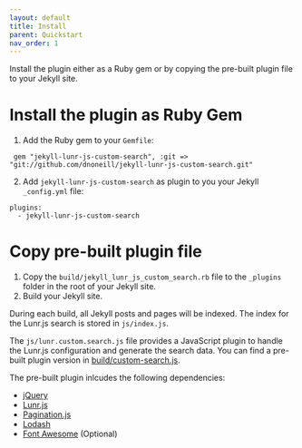 ```yaml
---
layout: default
title: Install
parent: Quickstart
nav_order: 1
---
```


Install the plugin either as a Ruby gem or by copying the pre-built plugin file to your Jekyll site.

# Install the plugin as Ruby Gem

1. Add the Ruby gem to your `Gemfile`:
  ```
   gem "jekyll-lunr-js-custom-search", :git => "git://github.com/dnoneill/jekyll-lunr-js-custom-search.git"
  ```

2. Add `jekyll-lunr-js-custom-search` as plugin to you your Jekyll `_config.yml` file:
  ```
  plugins:
    - jekyll-lunr-js-custom-search
  ```

<!-- Result or next steps? --> 

# Copy pre-built plugin file

1. Copy the `build/jekyll_lunr_js_custom_search.rb` file to the `_plugins` folder in the root of your Jekyll site.
2. Build your Jekyll site.

During each build, all Jekyll posts and pages will be indexed. The index for the Lunr.js search is stored in `js/index.js`.

<!-- Alternative below? Or it is an additional requirement to use the pre-built plugin file? -->

The `js/lunr.custom.search.js` file provides a JavaScript plugin to handle the Lunr.js configuration and generate the search data.
You can find a pre-built plugin version in [build/custom-search.js](https://github.com/dnoneill/jekyll-lunr-js-search/blob/master/build/custom-search.js). 

The pre-built plugin inlcudes the following dependencies:
* [jQuery](http://jquery.com)
* [Lunr.js](http://lunrjs.com)
* [Pagination.js](http://pagination.js.org)
* [Lodash](http://lodash.com)
* [Font Awesome](http://fontawesome.com) (Optional)
